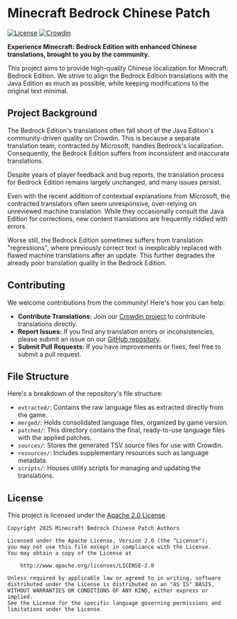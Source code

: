 # Minecraft Bedrock Chinese Patch

[![License](https://img.shields.io/badge/License-Apache%202.0-blue.svg)](LICENSE) [![Crowdin](https://badges.crowdin.net/mcbe-chinese-patch/localized.svg)](https://crowdin.com/project/mcbe-chinese-patch)

**Experience Minecraft: Bedrock Edition with enhanced Chinese translations, brought to you by the community.**

This project aims to provide high-quality Chinese localization for Minecraft: Bedrock Edition. We strive to align the Bedrock Edition translations with the Java Edition as much as possible, while keeping modifications to the original text minimal.

## Project Background

The Bedrock Edition's translations often fall short of the Java Edition's community-driven quality on Crowdin. This is because a separate translation team, contracted by Microsoft, handles Bedrock's localization. Consequently, the Bedrock Edition suffers from inconsistent and inaccurate translations.

Despite years of player feedback and bug reports, the translation process for Bedrock Edition remains largely unchanged, and many issues persist.

Even with the recent addition of contextual explanations from Microsoft, the contracted translators often seem unresponsive, over-relying on unreviewed machine translation. While they occasionally consult the Java Edition for corrections, new content translations are frequently riddled with errors.

Worse still, the Bedrock Edition sometimes suffers from translation "regressions", where previously correct text is inexplicably replaced with flawed machine translations after an update. This further degrades the already poor translation quality in the Bedrock Edition.

## Contributing

We welcome contributions from the community! Here's how you can help:

- **Contribute Translations:** Join our [Crowdin project](https://crowdin.com/project/mcbe-chinese-patch) to contribute translations directly.
- **Report Issues:** If you find any translation errors or inconsistencies, please submit an issue on our [GitHub repository](https://github.com/SkyEye-FAST/mcbe-chinese-patch/issues).
- **Submit Pull Requests:** If you have improvements or fixes, feel free to submit a pull request.

## File Structure

Here's a breakdown of the repository's file structure:

- `extracted/`: Contains the raw language files as extracted directly from the game.
- `merged/`: Holds consolidated language files, organized by game version.
- `patched/`: This directory contains the final, ready-to-use language files with the applied patches.
- `sources/`: Stores the generated TSV source files for use with Crowdin.
- `resources/`: Includes supplementary resources such as language metadata.
- `scripts/`: Houses utility scripts for managing and updating the translations.

## License

This project is licensed under the [Apache 2.0 License](LICENSE).

``` text
Copyright 2025 Minecraft Bedrock Chinese Patch Authors

Licensed under the Apache License, Version 2.0 (the "License");
you may not use this file except in compliance with the License.
You may obtain a copy of the License at

    http://www.apache.org/licenses/LICENSE-2.0

Unless required by applicable law or agreed to in writing, software
distributed under the License is distributed on an "AS IS" BASIS,
WITHOUT WARRANTIES OR CONDITIONS OF ANY KIND, either express or implied.
See the License for the specific language governing permissions and
limitations under the License.
```
